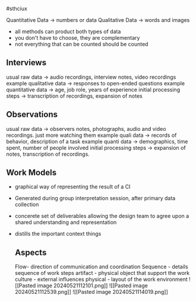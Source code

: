 #sthciux 

Quantitative Data -> numbers or data 
Qualitative Data -> words and images

- all methods can product both types of data
- you don't have to choose, they are complementary
- not everything that can be counted should be counted

## Interviews

usual raw data -> audio recordings, interview notes, video recordings
example qualitative data -> responses to open-ended questions
example quantitative data -> age, job role, years of experience
initial processing steps -> transcription of recordings, expansion of notes


## Observations

usual raw data -> observers notes, photographs, audio and video recordings. just more watching them
example quali data -> records of behavior, description of a task
example quanti data -> demographics, time spent, number of people involved
initial processing steps -> expansion of notes, transcription of recordings.


## Work Models
- graphical way of representing the result of a CI
- Generated during group interpretation session, after primary data collection
- concerete set of deliverables allowing the design team to agree upon a shared understanding and representation
- distills the important context things

	## Aspects
	Flow- direction of communication and coordination
	Sequence - details sequence of work steps
	artifact - physical object that support the work
	culture - external influences
	physical - layout of the work environment
![[Pasted image 20240521112101.png]]
![[Pasted image 20240521112539.png]]
![[Pasted image 20240521114019.png]]
